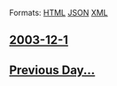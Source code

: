
Formats: [HTML](2003/12/1/index.html)  [JSON](2003/12/1/index.json)  [XML](2003/12/1/index.xml)  

## [2003-12-1](/news/2003/12/1/index.md)

## [Previous Day...](/news/2003/11/30/index.md)

